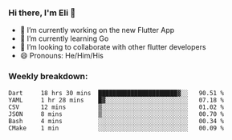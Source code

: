 ### Hi there, I'm Eli 👋
- 🔭 I’m currently working on the new Flutter App
- 🌱 I’m currently learning Go
- 🦄 I’m looking to collaborate with other flutter developers
- 😄 Pronouns: He/Him/His

### Weekly breakdown:
<!--START_SECTION:waka-->

```text
Dart     18 hrs 30 mins  ██████████████████████▓░░   90.51 %
YAML     1 hr 28 mins    █▓░░░░░░░░░░░░░░░░░░░░░░░   07.18 %
CSV      12 mins         ▒░░░░░░░░░░░░░░░░░░░░░░░░   01.02 %
JSON     8 mins          ▒░░░░░░░░░░░░░░░░░░░░░░░░   00.70 %
Bash     4 mins          ░░░░░░░░░░░░░░░░░░░░░░░░░   00.34 %
CMake    1 min           ░░░░░░░░░░░░░░░░░░░░░░░░░   00.09 %
```

<!--END_SECTION:waka-->
